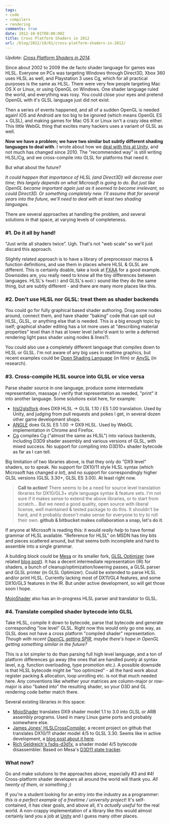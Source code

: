 ```yaml
---
tags:
- code
- compilers
- rendering
comments: true
date: 2012-10-01T00:00:00Z
title: Cross Platform Shaders in 2012
url: /blog/2012/10/01/cross-platform-shaders-in-2012/
---
```


*Update: [Cross Platform Shaders in 2014](/blog/2014/03/28/cross-platform-shaders-in-2014/).*

Since about 2002 to 2009 the de facto shader language for games was HLSL. Everyone on PCs was targeting Windows through Direct3D, Xbox 360 uses HLSL as well, and Playstation 3 uses Cg, which for all practical purposes is the same as HLSL. There were very few people targeting Mac OS X or Linux, or using OpenGL on Windows. One shader language ruled the world, and everything was rosy. You could close your eyes and pretend OpenGL with it's GLSL language just did not exist.

Then a series of events happened, and all of a sudden OpenGL is needed again! iOS and Android are too big to be ignored (which means OpenGL ES + GLSL), and making games for Mac OS X or Linux isn't a crazy idea either. This little WebGL thing that excites many hackers uses a variant of GLSL as well.

**Now we have a problem; we have two similar but subtly different shading languages to deal with**. I wrote about how we [deal with this at Unity](/blog/2010/05/21/compiling-hlsl-into-glsl-in-2010/), and not much has changed since 2010. The "recommended way" is still writing HLSL/Cg, and we cross-compile into GLSL for platforms that need it.

But what about the future?

*It could happen that importance of HLSL (and Direct3D) will decrease over time; this largely depends on what Microsoft is going to do. But just like OpenGL became important again just as it seemed to become irrelevant, so could Direct3D. Or something completely new. I'll assume that for several years into the future, we'll need to deal with at least two shading languages.*

There are several approaches at handling the problem, and several solutions in that space, at varying levels of completeness.


### #1. Do it all by hand!

"Just write all shaders twice". Ugh. That's not "web scale" so we'll just discard this approach.

Slightly related approach is to have a library of preprocessor macros & function definitions, and use them in places where HLSL & GLSL are different. This is certainly doable, take a look at [FXAA](http://timothylottes.blogspot.com/2011/07/fxaa-311-released.html) for a good example. Downsides are, you really need to know all the tiny differences between languages. HLSL's `fmod()` and GLSL's `mod()` sound like they do the same thing, but are subtly different - and there are many more places like this.


### #2. Don't use HLSL nor GLSL: treat them as shader backends

You could go for fully graphical based shader authoring. Drag some nodes around, connect them, and have shader "baking" code that can spit out HLSL, GLSL, or anything else that is needed. This is a big enough topic by iself; graphical shader editing has a lot more uses at "describing material properties" level than it has at lower level (who'd want to write a deferred rendering light pass shader using nodes & lines?).

You could also use a completely different language that compiles down to HLSL or GLSL. I'm not aware of any big uses in realtime graphics, but recent examples could be [Open Shading Language](https://github.com/imageworks/OpenShadingLanguage/) (in film) or [AnySL](http://www.cdl.uni-saarland.de/projects/anysl/) (in research).


### #3. Cross-compile HLSL source into GLSL or vice versa

Parse shader source in one language, produce some intermediate representation, massage / verify that representation as needed, "print" it into another language. Some solutions exist here, for example:

* [hlsl2glslfork](https://github.com/aras-p/hlsl2glslfork) does DX9 HLSL -> GLSL 1.10 / ES 1.00 translation. Used by Unity, and judging from pull requests and pokes I get, in several dozen other game development shops.
* [ANGLE](http://code.google.com/p/angleproject/) does GLSL ES 1.00 -> DX9 HLSL. Used by WebGL implementation in Chrome and Firefox.
* [Cg](http://developer.nvidia.com/cg-toolkit) compiles Cg ("almost the same as HLSL") into various backends, including D3D9 shader assembly and various versions of GLSL, with mixed success. No support for compiling into D3D10+ shader bytecode as far as I can tell.

Big limitation of two libraries above, is that they only do "DX9 level" shaders, so to speak. No support for DX10/11 style HLSL syntax (which Microsoft has changed *a lot*), and no support for correspondingly higher GLSL versions (GLSL 3.30+, GLSL ES 3.00). At least right now.

> **Call to action!**
> There seems to be a need for source level translation libraries for DX10/GL3+ style language syntax & feature sets.
> I'm not sure if it makes sense to extend the above libraries, or to start from scratch... But we need a good quality, open source
> with liberal license, well maintained & tested package to do this. It shouldn't be hard, and it probably doesn't make sense for everyone
> to try to roll their own. **github & bitbucket makes collaboration a snap, let's do it**.

If anyone at Microsoft is reading this: it would *really help* to have formal grammar of HLSL available. "Reference for HLSL" on MSDN has tiny bits and pieces scattered around, but that seems both incomplete and hard to assemble into a single grammar.


A building block could be [Mesa](http://cgit.freedesktop.org/mesa/mesa) or its smaller fork, [GLSL Optimizer](https://github.com/aras-p/glsl-optimizer) (see related [blog post](/blog/2010/09/29/glsl-optimizer/)). It has a decent intermediate representation (IR) for shaders, a bunch of cleanup/optimization/lowering passes, a GLSL parser and GLSL printer (in GLSL Optimizer). Could be extended to parse HLSL and/or print HLSL. Currently lacking most of DX11/GL4 features, and some DX10/GL3 features in the IR. But under active development, so will get those soon I hope.

[MojoShader](http://icculus.org/mojoshader/) also has an in-progress HLSL parser and translator to GLSL.


### #4. Translate compiled shader bytecode into GLSL

Take HLSL, compile it down to bytecode, parse that bytecode and generate corresponding "low level" GLSL. Right now this would only go one way, as GLSL does not have a cross platform "compiled shader" representation. *Though with recent [OpenCL getting SPIR](http://www.khronos.org/news/permalink/khronos-spir-1.0-specification-for-opencl-now-available), maybe there's hope in OpenGL getting something similar in the future?*

This is a lot simpler to do than parsing full high level language, and a ton of platform differences go away (the ones that are handled purely at syntax level, e.g. function overloading, type promotion etc.). A possible downside is that HLSL bytecode might be "too optimized" - all the hard work about register packing & allocation, loop unrolling etc. is not that much needed here. Any conventions like whether your matrices are column-major or row-major is also "baked into" the resulting shader, so your D3D and GL rendering code better match there.

Several existing libraries in this space:

* [MojoShader](http://icculus.org/mojoshader/) translates DX9 shader model 1.1 to 3.0 into GLSL or ARB assembly programs. Used in many Linux game ports and probably somewhere else.
* [James Jones' HLSLCrossCompiler](https://github.com/James-Jones/HLSLCrossCompiler), a recent project on github that translates DX10/11 shader model 4/5 to GLSL 3.30. Seems like in active development, a [blog post about it here](http://jamesjonesdeveloper.com/wordpress/?p=25).
* [Rich Geldreich's fxdis-d3d1x](http://code.google.com/p/fxdis-d3d1x/), a shader model 4/5 bytecode disassembler. Based on Mesa's [D3D11 state tracker](http://cgit.freedesktop.org/mesa/mesa/commit/?id=92617aeac109481258f0c3863d09c1b8903d438b).


### What now?

Go and make solutions to the approaches above, especially #3 and #4! Cross-platform shader developers all around the world will thank you. *All twenty of them, or something ;)*

If you're a student looking for an entry into the industry as a programmer: *this is a perfect example of a freetime / university project*! It's self-contained, it has clear goals, and above all, it's *actually useful* for the real world. A non-crappy implementation of a library like this would almost certainly land you a job at [Unity](http://unity3d.com/company/jobs/overview) and I guess many other places.

